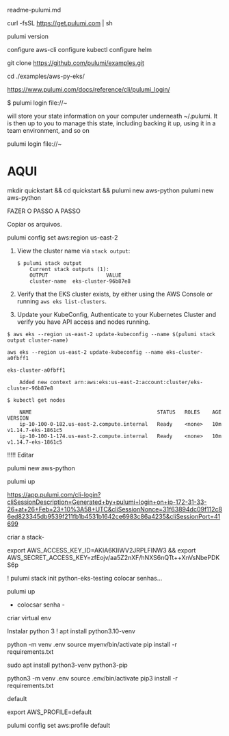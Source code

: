 readme-pulumi.md


curl -fsSL https://get.pulumi.com | sh

pulumi version

configure aws-cli
configure kubectl
configure helm



git clone https://github.com/pulumi/examples.git

cd ./examples/aws-py-eks/




https://www.pulumi.com/docs/reference/cli/pulumi_login/

$ pulumi login file://~

will store your state information on your computer underneath ~/.pulumi. It is then up to you to manage this state, including backing it up, using it in a team environment, and so on




pulumi login file://~


# AQUI
mkdir quickstart && cd quickstart && pulumi new aws-python
pulumi new aws-python


FAZER O PASSO A PASSO

Copiar os arquivos.



pulumi config set aws:region us-east-2









1.  View the cluster name via `stack output`:

    ```
    $ pulumi stack output
        Current stack outputs (1):
        OUTPUT                   VALUE
        cluster-name  eks-cluster-96b87e8
    ```    

1.  Verify that the EKS cluster exists, by either using the AWS Console or running `aws eks list-clusters`.

1. Update your KubeConfig, Authenticate to your Kubernetes Cluster and verify you have API access and nodes running.

```
$ aws eks --region us-east-2 update-kubeconfig --name $(pulumi stack output cluster-name)

aws eks --region us-east-2 update-kubeconfig --name eks-cluster-a0fbff1

eks-cluster-a0fbff1

    Added new context arn:aws:eks:us-east-2:account:cluster/eks-cluster-96b87e8
```




```
$ kubectl get nodes

    NAME                                         STATUS   ROLES    AGE   VERSION
    ip-10-100-0-182.us-east-2.compute.internal   Ready    <none>   10m   v1.14.7-eks-1861c5
    ip-10-100-1-174.us-east-2.compute.internal   Ready    <none>   10m   v1.14.7-eks-1861c5
```








!!!!! Editar 

pulumi new aws-python






pulumi up







https://app.pulumi.com/cli-login?cliSessionDescription=Generated+by+pulumi+login+on+ip-172-31-33-26+at+26+Feb+23+10%3A58+UTC&cliSessionNonce=31f63894dc09f112c86ed823345db9539f211fb1b4531b1642ce6983c86a4235&cliSessionPort=41699


criar a stack- 


export AWS_ACCESS_KEY_ID=AKIA6KIIWV2JRPLFINW3 && export AWS_SECRET_ACCESS_KEY=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



!
pulumi stack init python-eks-testing
 colocar senhas...


pulumi up
- colocsar senha - 






criar virtual env

Instalar python 3
! apt install python3.10-venv



python -m venv .env
source myenv/bin/activate
pip install -r requirements.txt




sudo apt install python3-venv python3-pip


python3 -m venv .env
source .env/bin/activate
pip3 install -r requirements.txt








default

export AWS_PROFILE=default

pulumi config set aws:profile default



